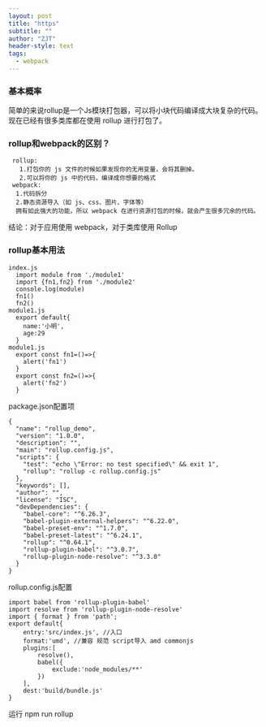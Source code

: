 ```yaml
---
layout: post
title: "https"
subtitle: ""
author: "ZJT"
header-style: text
tags:
  - webpack
---
```


### 基本概率

简单的来说rollup是一个Js模块打包器，可以将小块代码编译成大块复杂的代码。现在已经有很多类库都在使用 rollup 进行打包了。

### rollup和webpack的区别？

```
 rollup:
   1.打包你的 js 文件的时候如果发现你的无用变量，会将其删掉。
   2.可以将你的 js 中的代码，编译成你想要的格式
 webpack:
  1.代码拆分
  2.静态资源导入（如 js、css、图片、字体等）
  拥有如此强大的功能，所以 webpack 在进行资源打包的时候，就会产生很多冗余的代码。
```
结论：对于应用使用 webpack，对于类库使用 Rollup

### rollup基本用法

```
index.js
  import module from './module1'
  import {fn1,fn2} from './module2'
  console.log(module)
  fn1()
  fn2()
module1.js
  export default{
    name:'小明',
    age:29
  }
module1.js
  export const fn1=()=>{
    alert('fn1')
  }
  export const fn2=()=>{
    alert('fn2')
  }
```
package.json配置项
```
{
  "name": "rollup_demo",
  "version": "1.0.0",
  "description": "",
  "main": "rollup.config.js",
  "scripts": {
    "test": "echo \"Error: no test specified\" && exit 1",
    "rollup": "rollup -c rollup.config.js"
  },
  "keywords": [],
  "author": "",
  "license": "ISC",
  "devDependencies": {
    "babel-core": "^6.26.3",
    "babel-plugin-external-helpers": "^6.22.0",
    "babel-preset-env": "^1.7.0",
    "babel-preset-latest": "^6.24.1",
    "rollup": "^0.64.1",
    "rollup-plugin-babel": "^3.0.7",
    "rollup-plugin-node-resolve": "^3.3.0"
  }
}
```
rollup.config.js配置
```
import babel from 'rollup-plugin-babel'
import resolve from 'rollup-plugin-node-resolve'
import { format } from 'path';
export default{
    entry:'src/index.js', //入口
    format:'umd', //兼容 规范 script导入 amd commonjs
    plugins:[
        resolve(),
        babel({
            exclude:'node_modules/**'
        })
    ],
    dest:'build/bundle.js'
}
```
运行 npm run rollup 








